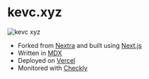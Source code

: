 # kevc.xyz

![kevc xyz](https://user-images.githubusercontent.com/63880429/152896944-5aea32ef-f1e2-44eb-af76-d3507d9efff3.png)

- Forked from [Nextra](https://github.com/shuding/nextra) and built using [Next.js](https://nextjs.org/)
- Written in [MDX](https://mdxjs.com/)
- Deployed on [Vercel](https://vercel.com)
- Monitored with [Checkly](https://www.checklyhq.com/)
